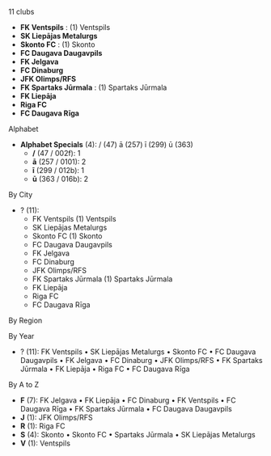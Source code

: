 11 clubs

- **FK Ventspils** : (1) Ventspils
- **SK Liepājas Metalurgs**
- **Skonto FC** : (1) Skonto
- **FC Daugava Daugavpils**
- **FK Jelgava**
- **FC Dinaburg**
- **JFK Olimps/RFS**
- **FK Spartaks Jūrmala** : (1) Spartaks Jūrmala
- **FK Liepāja**
- **Riga FC**
- **FC Daugava Rīga**




Alphabet

- **Alphabet Specials** (4):  / (47) ā (257) ī (299) ū (363)
  - **/** (47 / 002f): 1
  - **ā** (257 / 0101): 2
  - **ī** (299 / 012b): 1
  - **ū** (363 / 016b): 2




By City

- ? (11): 
  - FK Ventspils  (1) Ventspils
  - SK Liepājas Metalurgs 
  - Skonto FC  (1) Skonto
  - FC Daugava Daugavpils 
  - FK Jelgava 
  - FC Dinaburg 
  - JFK Olimps/RFS 
  - FK Spartaks Jūrmala  (1) Spartaks Jūrmala
  - FK Liepāja 
  - Riga FC 
  - FC Daugava Rīga 




By Region





By Year

- ? (11):   FK Ventspils • SK Liepājas Metalurgs • Skonto FC • FC Daugava Daugavpils • FK Jelgava • FC Dinaburg • JFK Olimps/RFS • FK Spartaks Jūrmala • FK Liepāja • Riga FC • FC Daugava Rīga






By A to Z

- **F** (7): FK Jelgava • FK Liepāja • FC Dinaburg • FK Ventspils • FC Daugava Rīga • FK Spartaks Jūrmala • FC Daugava Daugavpils
- **J** (1): JFK Olimps/RFS
- **R** (1): Riga FC
- **S** (4): Skonto • Skonto FC • Spartaks Jūrmala • SK Liepājas Metalurgs
- **V** (1): Ventspils




